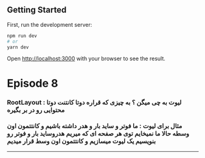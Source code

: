 ## Getting Started

First, run the development server:

```bash
npm run dev
# or
yarn dev
```

Open [http://localhost:3000](http://localhost:3000) with your browser to see the result.

<!-------------------------------------- start notes ---------------------------------->
# Episode 8

### RootLayout : لیوت به چی میگن ؟ به چیزی که قراره دوتا کانتنت دوتا محتوایی رو در بر بگیره

### مثال برای لیوت : ما فوتر و ساید بار و هدر داشته باشیم و کانتتمون اون وسطه حالا ما نمیخایم توی هر صفحه ای که میریم هدروساید بار و فوتر رو بنویسیم یک لیوت میسازیم و کانتتمون اون وسط قرار میدیم
---
